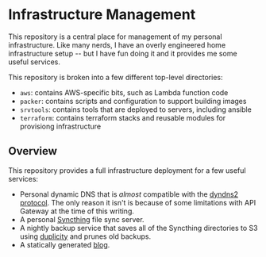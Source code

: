 Infrastructure Management
=========================

This repository is a central place for management of my personal infrastructure.
Like many nerds, I have an overly engineered home infrastructure setup -- but I
have fun doing it and it provides me some useful services.

This repository is broken into a few different top-level directories:

* `aws`: contains AWS-specific bits, such as Lambda function code
* `packer`: contains scripts and configuration to support building images
* `srvtools`: contains tools that are deployed to servers, including ansible
* `terraform`: contains terraform stacks and reusable modules for provisiong
  infrastructure

Overview
--------

This repository provides a full infrastructure deployment for a few useful
services:

* Personal dynamic DNS that is _almost_ compatible with the
  [dyndns2 protocol][1]. The only reason it isn't is because
  of some limitations with API Gateway at the time of this
  writing.
* A personal [Syncthing][2] file sync server.
* A nightly backup service that saves all of the Syncthing
  directories to S3 using [duplicity][3] and prunes old
  backups.
* A statically generated [blog][4].


[1]: https://sourceforge.net/p/ddclient/wiki/protocols/#dyndns2
[2]: https://syncthing.net/
[3]: http://duplicity.nongnu.org/
[4]: https://www.johnk.io
